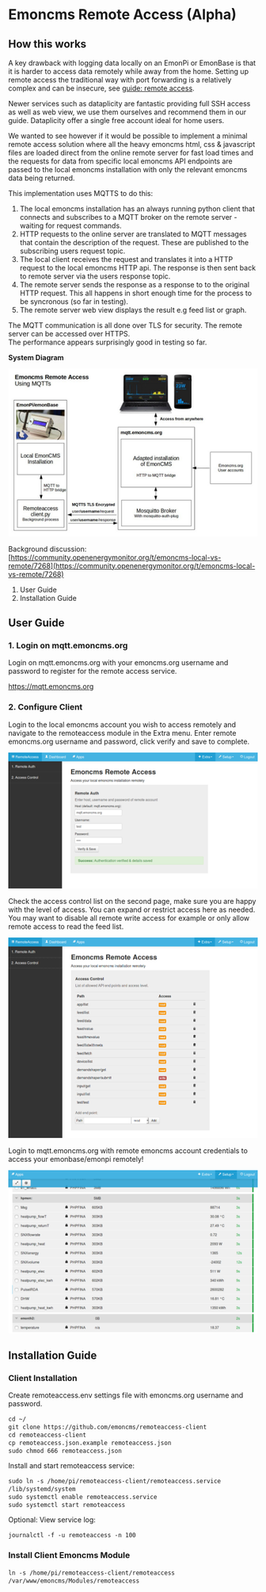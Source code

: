 # Emoncms Remote Access (Alpha)

## How this works

A key drawback with logging data locally on an EmonPi or EmonBase is that it is harder to access data remotely while away from the home. Setting up remote access the traditional way with port forwarding is a relatively complex and can be insecure, see [guide: remote access](https://guide.openenergymonitor.org/setup/remote-access/). 

Newer services such as dataplicity are fantastic providing full SSH access as well as web view, we use them ourselves and recommend them in our guide. Dataplicity offer a single free account ideal for home users.

We wanted to see however if it would be possible to implement a minimal remote access solution where all the heavy emoncms html, css & javascript files are loaded direct from the online remote server for fast load times and the requests for data from specific local emoncms API endpoints are passed to the local emoncms installation with only the relevant emoncms data being returned.

This implementation uses MQTTS to do this: 

1. The local emoncms installation has an always running python client that connects and subscribes to a MQTT broker on the remote server - waiting for request commands. 
2. HTTP requests to the online server are translated to MQTT messages that contain the description of the request. These are published to the subscribing users request topic.
3. The local client receives the request and translates it into a HTTP request to the local emoncms HTTP api. The response is then sent back to remote server via the users response topic.
4. The remote server sends the response as a response to to the original HTTP request. This all happens in short enough time for the process to be syncronous (so far in testing).
5. The remote server web view displays the result e.g feed list or graph.

The MQTT communication is all done over TLS for security. The remote server can be accessed over HTTPS.<br>
The performance appears surprisingly good in testing so far.

**System Diagram**

![remoteaccess_diagram.png](files/remoteaccess_diagram.jpg)

Background discussion: [https://community.openenergymonitor.org/t/emoncms-local-vs-remote/7268](https://community.openenergymonitor.org/t/emoncms-local-vs-remote/7268)

1. User Guide
2. Installation Guide

## User Guide

### 1. Login on mqtt.emoncms.org

Login on mqtt.emoncms.org with your emoncms.org username and password to register for the remote access service.

https://mqtt.emoncms.org
    
### 2. Configure Client

Login to the local emoncms account you wish to access remotely and navigate to the remoteaccess module in the Extra menu. Enter remote emoncms.org username and password, click verify and save to complete.

![remoteauth.png](files/remoteauth.png)

Check the access control list on the second page, make sure you are happy with the level of access. You can expand or restrict access here as needed. You may want to disable all remote write access for example or only allow remote access to read the feed list.

![accesscontrol.png](files/accesscontrol.png)

Login to mqtt.emoncms.org with remote emoncms account credentials to access your emonbase/emonpi remotely!

![feedlist.png](files/feedlist.png)

## Installation Guide

### Client Installation

Create remoteaccess.env settings file with emoncms.org username and password.

    cd ~/ 
    git clone https://github.com/emoncms/remoteaccess-client
    cd remoteaccess-client
    cp remoteaccess.json.example remoteaccess.json
    sudo chmod 666 remoteaccess.json

Install and start remoteaccess service:

    sudo ln -s /home/pi/remoteaccess-client/remoteaccess.service /lib/systemd/system
    sudo systemctl enable remoteaccess.service
    sudo systemctl start remoteaccess
    
Optional: View service log:

    journalctl -f -u remoteaccess -n 100

### Install Client Emoncms Module

    ln -s /home/pi/remoteaccess-client/remoteaccess /var/www/emoncms/Modules/remoteaccess

